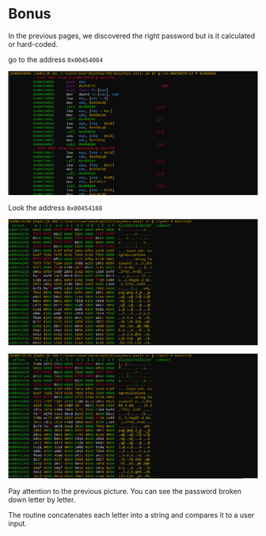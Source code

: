 # Bonus

In the previous pages, we discovered the right password
but is it calculated or hard-coded.

go to the address `0x00454084`

![bonus-01](./img/bonus-01.png)

Look the address `0x00454188`

![bonus-02](./img/bonus-02.png)

![bonus-03](./img/bonus-03.png)

Pay attention to the previous picture. You can see the password
broken down letter by letter.

The routine concatenates each letter into a string and compares
it to a user input. 
